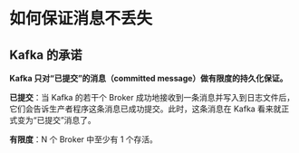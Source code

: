 # 如何保证消息不丢失

## Kafka 的承诺

**Kafka 只对“已提交”的消息（committed message）做有限度的持久化保证。**

**已提交**：当 Kafka 的若干个 Broker 成功地接收到一条消息并写入到日志文件后，它们会告诉生产者程序这条消息已成功提交。此时，这条消息在 Kafka 看来就正式变为“已提交”消息了。

**有限度**：N 个 Broker 中至少有 1 个存活。


